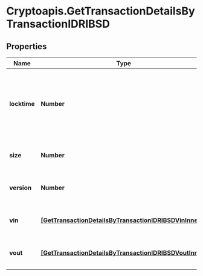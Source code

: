 # Cryptoapis.GetTransactionDetailsByTransactionIDRIBSD

## Properties

Name | Type | Description | Notes
------------ | ------------- | ------------- | -------------
**locktime** | **Number** | Represents the time at which a particular transaction can be added to the blockchain. | 
**size** | **Number** | Represents the total size of this transaction. | 
**version** | **Number** | Represents transaction version number. | 
**vin** | [**[GetTransactionDetailsByTransactionIDRIBSDVinInner]**](GetTransactionDetailsByTransactionIDRIBSDVinInner.md) | Represents the transaction inputs. | 
**vout** | [**[GetTransactionDetailsByTransactionIDRIBSDVoutInner]**](GetTransactionDetailsByTransactionIDRIBSDVoutInner.md) | Represents the transaction outputs. | 


